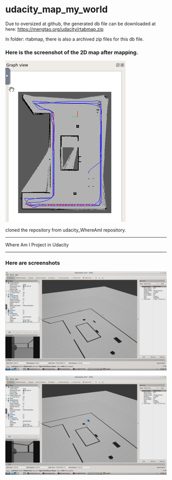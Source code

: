 # udacity_map_my_world

Due to oversized at github, the generated db file can be downloaded at here: https://mengtao.org/udacity/rtabmap.zip

In folder: rtabmap, there is also a archived zip files for this db file.

### Here is the screenshot of the 2D map after mapping.

![Map_My_World_2Dview](https://github.com/tao-meng/udacity_map_my_world/blob/master/Map_My_World_2Dview.png)

cloned the repository from udacity_WhereAmI repository.

---
Where Am I Project in Udacity

---
### Here are screenshots

![Screenshot 1](https://github.com/tao-meng/udacity_WhereAmI/blob/master/2019-07-31_20-37-22.png)

![Screenshot 2](https://github.com/tao-meng/udacity_WhereAmI/blob/master/2019-07-31_20-39-00.png)
